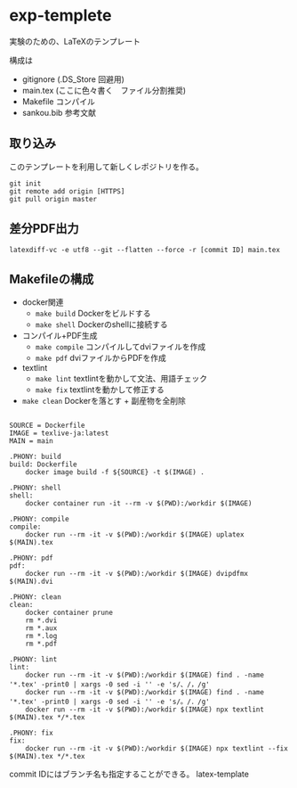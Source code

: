 # exp-templete

実験のための、LaTeXのテンプレート

構成は
- gitignore (.DS_Store 回避用)
- main.tex (ここに色々書く　ファイル分割推奨)
- Makefile コンパイル
- sankou.bib 参考文献




## 取り込み

このテンプレートを利用して新しくレポジトリを作る。


```
git init
git remote add origin [HTTPS]
git pull origin master
```


## 差分PDF出力

```
latexdiff-vc -e utf8 --git --flatten --force -r [commit ID] main.tex
```

## Makefileの構成

- docker関連
	- `make build` Dockerをビルドする
	- `make shell` Dockerのshellに接続する
- コンパイル+PDF生成
	- `make compile` コンパイルしてdviファイルを作成
	- `make pdf` dviファイルからPDFを作成
- textlint
	- `make lint` textlintを動かして文法、用語チェック
	- `make fix` textlintを動かして修正する
- `make clean` Dockerを落とす + 副産物を全削除

```

SOURCE = Dockerfile
IMAGE = texlive-ja:latest
MAIN = main

.PHONY: build
build: Dockerfile 
	docker image build -f ${SOURCE} -t $(IMAGE) .

.PHONY: shell
shell:
	docker container run -it --rm -v $(PWD):/workdir $(IMAGE)

.PHONY: compile
compile:
	docker run --rm -it -v $(PWD):/workdir $(IMAGE) uplatex $(MAIN).tex

.PHONY: pdf
pdf:
	docker run --rm -it -v $(PWD):/workdir $(IMAGE) dvipdfmx $(MAIN).dvi

.PHONY: clean
clean:
	docker container prune
	rm *.dvi
	rm *.aux
	rm *.log
	rm *.pdf

.PHONY: lint
lint:
	docker run --rm -it -v $(PWD):/workdir $(IMAGE) find . -name '*.tex' -print0 | xargs -0 sed -i '' -e 's/、/，/g'
	docker run --rm -it -v $(PWD):/workdir $(IMAGE) find . -name '*.tex' -print0 | xargs -0 sed -i '' -e 's/。/．/g'
	docker run --rm -it -v $(PWD):/workdir $(IMAGE) npx textlint $(MAIN).tex */*.tex

.PHONY: fix
fix:
	docker run --rm -it -v $(PWD):/workdir $(IMAGE) npx textlint --fix $(MAIN).tex */*.tex

```

commit IDにはブランチ名も指定することができる。
latex-template
